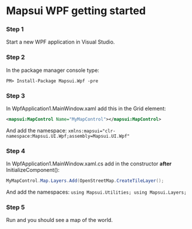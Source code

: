 
# Mapsui WPF getting started

### Step 1
Start a new WPF application in Visual Studio.

### Step 2
In the package manager console type:
```console
PM> Install-Package Mapsui.Wpf -pre
```

### Step 3
In WpfApplication1.MainWindow.xaml add this in the Grid element:
```xml
<mapsui:MapControl Name="MyMapControl"></mapsui:MapControl>
```
And add the namespace: ```xmlns:mapsui="clr-namespace:Mapsui.UI.Wpf;assembly=Mapsui.UI.Wpf"```

### Step 4
In WpfApplication1.MainWindow.xaml.cs add in the constructor **after** InitializeComponent():
```csharp
MyMapControl.Map.Layers.Add(OpenStreetMap.CreateTileLayer();
```
And add the namespaces: ```using Mapsui.Utilities; using Mapsui.Layers; ```

### Step 5
Run and you should see a map of the world.
